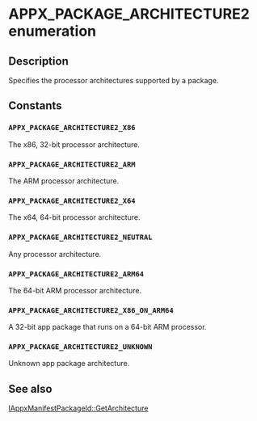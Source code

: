 # APPX_PACKAGE_ARCHITECTURE2 enumeration

## Description

Specifies the processor architectures supported by a package.

## Constants

### `APPX_PACKAGE_ARCHITECTURE2_X86`

The x86, 32-bit processor architecture.

### `APPX_PACKAGE_ARCHITECTURE2_ARM`

The ARM processor architecture.

### `APPX_PACKAGE_ARCHITECTURE2_X64`

The x64, 64-bit processor architecture.

### `APPX_PACKAGE_ARCHITECTURE2_NEUTRAL`

Any processor architecture.

### `APPX_PACKAGE_ARCHITECTURE2_ARM64`

The 64-bit ARM processor architecture.

### `APPX_PACKAGE_ARCHITECTURE2_X86_ON_ARM64`

A 32-bit app package that runs on a 64-bit ARM processor.

### `APPX_PACKAGE_ARCHITECTURE2_UNKNOWN`

Unknown app package architecture.

## See also

[IAppxManifestPackageId::GetArchitecture](https://learn.microsoft.com/windows/desktop/api/appxpackaging/nf-appxpackaging-iappxmanifestpackageid-getarchitecture)
